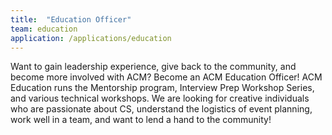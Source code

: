 ```yaml
---
title:  "Education Officer"
team: education
application: /applications/education
---
```

Want to gain leadership experience,  give back to the community, and become more involved with ACM?
Become an ACM Education Officer! ACM Education runs the Mentorship program, Interview Prep Workshop Series, and various technical workshops.
We are looking for creative individuals who are passionate about CS, understand the logistics of event planning, work well in a team, and want to lend a hand to the community!